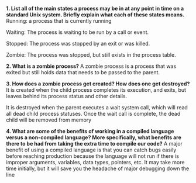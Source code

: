 **1. List all of the main states a process may be in at any point in time on a standard Unix system. Briefly explain what each of these states means.**
Running: a process that is currently running

Waiting: The process is waiting to be run by a call or event.

Stopped: The process was stopped by an exit or was killed.

Zombie: The process was stopped, but still exists in the process table.



**2. What is a zombie process?**
A zombie process is a process that was exited but still holds data that needs to be passed to the parent. 


**3. How does a zombie process get created? How does one get destroyed?**
It is created when the child process completes its execution, and exits, but leaves behind its process status and other details.

It is destroyed when the parent executes a wait system call, which will read all dead child process statuses. Once the wait call is complete, the dead child will be removed from memory



**4. What are some of the benefits of working in a compiled language versus a non-compiled language? More specifically, what benefits are there to be had from taking the extra time to compile our code?**
A major benefit of using a compiled language is that you can catch bugs easily before reaching production because the language will not run if there is improper arguments, variables, data types, pointers, etc.  It may take more time initially, but it will save you the headache of major debugging down the line

